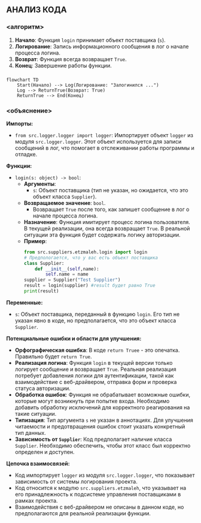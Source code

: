 ## АНАЛИЗ КОДА

### <алгоритм>

1. **Начало**: Функция `login` принимает объект поставщика (`s`).
2. **Логирование**: Запись информационного сообщения в лог о начале процесса логина.
3. **Возврат**: Функция всегда возвращает `True`.
4. **Конец**: Завершение работы функции.

### <mermaid>
```mermaid
flowchart TD
    Start(Начало) --> Log(Логирование: "Залогинился ...")
    Log --> ReturnTrue(Возврат: True)
    ReturnTrue --> End(Конец)
```
### <объяснение>

**Импорты:**

-   `from src.logger.logger import logger`: Импортирует объект `logger` из модуля `src.logger.logger`. Этот объект используется для записи сообщений в лог, что помогает в отслеживании работы программы и отладке.

**Функции:**

-   `login(s: object) -> bool`:
    -   **Аргументы**:
        -   `s`: Объект поставщика (тип не указан, но ожидается, что это объект класса `Supplier`).
    -   **Возвращаемое значение**: `bool`.
        -   Возвращает `True` после того, как запишет сообщение в лог о начале процесса логина.
    -   **Назначение**: Функция имитирует процесс логина пользователя. В текущей реализации, она всегда возвращает `True`. В реальной ситуации эта функция будет содержать логику авторизации.
    -   **Пример**:
        ```python
        from src.suppliers.etzmaleh.login import login
        # Предпологается, что у вас есть объект поставщика
        class Supplier:
            def __init__(self,name):
                self.name = name
        supplier = Supplier("Test Supplier") 
        result = login(supplier) #result будет равно True
        print(result)
        ```

**Переменные:**

-   `s`: Объект поставщика, переданный в функцию `login`. Его тип не указан явно в коде, но предполагается, что это объект класса `Supplier`.

**Потенциальные ошибки и области для улучшения:**

-   **Орфографическая ошибка**: В коде `return Truee` - это опечатка. Правильно будет `return True`.
-   **Реализация логина**: Функция `login` в текущей версии только логирует сообщение и возвращает `True`. Реальная реализация потребует добавления логики для аутентификации, такой как взаимодействие с веб-драйвером, отправка форм и проверка статуса авторизации.
-   **Обработка ошибок**: Функция не обрабатывает возможные ошибки, которые могут возникнуть при попытке входа. Необходимо добавить обработку исключений для корректного реагирования на такие ситуации.
-   **Типизация**: Тип аргумента `s` не указан в аннотациях. Для улучшения читаемости и предотвращения ошибок стоит указать конкретный тип данных.
-   **Зависимость от `Supplier`**: Код предполагает наличие класса `Supplier`. Необходимо обеспечить, чтобы этот класс был корректно определен и доступен.

**Цепочка взаимосвязей:**

-   Код импортирует `logger` из модуля `src.logger.logger`, что показывает зависимость от системы логирования проекта.
-   Код относится к модулю `src.suppliers.etzmaleh`, что указывает на его принадлежность к подсистеме управления поставщиками в рамках проекта.
-   Взаимодействия с веб-драйвером не описаны в данном коде, но предполагаются для реальной реализации функции.